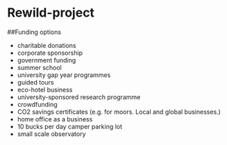 # Rewild-project

##Funding options
  - charitable donations
  - corporate sponsorship
  - government funding
  - summer school
  - university gap year programmes
  - guided tours
  - eco-hotel business
  - university-sponsored research programme
  - crowdfunding
  - CO2 savings certificates (e.g. for moors. Local and global businesses.)
  - home office as a business
  - 10 bucks per day camper parking lot
  - small scale observatory
